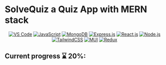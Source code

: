 # SolveQuiz a Quiz App with MERN stack

<div align="center">
  
[![VS Code](https://img.shields.io/badge/Visual_Studio_Code-0078D4?style=for-the-badge&logo=visual%20studio%20code&logoColor=white)](Link)
[![JavaScript](https://img.shields.io/badge/JavaScript-F7DF1E?style=for-the-badge&logo=JavaScript&logoColor=black)](Link)
[![MongoDB](https://img.shields.io/badge/MongoDB-4EA94B?style=for-the-badge&logo=mongodb&logoColor=white)](Link)
[![Express.js](https://img.shields.io/badge/Express.js-404D59?style=for-the-badge)](Link)
[![React.js](https://img.shields.io/badge/React-20232A?style=for-the-badge&logo=react&logoColor=61DAFB)](Link)
[![Node.js](https://img.shields.io/badge/Node.js-43853D?style=for-the-badge&logo=node.js&logoColor=white)](Link)
[![TailwindCSS](https://img.shields.io/badge/Tailwind_CSS-38B2AC?style=for-the-badge&logo=tailwind-css&logoColor=white)](Link)
[![MUI](https://img.shields.io/badge/Material--UI-0081CB?style=for-the-badge&logo=material-ui&logoColor=white)](Link)
[![Redux](https://img.shields.io/badge/Redux-593D88?style=for-the-badge&logo=redux&logoColor=white)](Link)

</div>

## Current progress ⌛ 20%:
